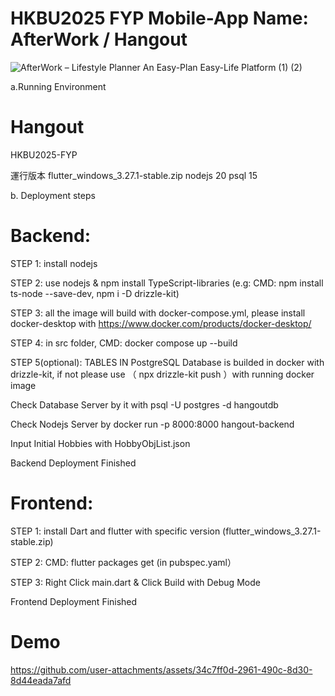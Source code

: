 # HKBU2025 FYP Mobile-App Name:  AfterWork / Hangout  
![AfterWork – Lifestyle Planner An Easy-Plan Easy-Life Platform (1) (2)](https://github.com/user-attachments/assets/fca0ee8b-2c31-45ce-ae6c-5be3129b6604)

a.Running Environment
# Hangout
 HKBU2025-FYP

運行版本
flutter_windows_3.27.1-stable.zip
nodejs 20
psql 15


b. Deployment steps
# Backend:
STEP 1: install nodejs 
 
STEP 2: use nodejs & npm install TypeScript-libraries (e.g: CMD: npm install ts-node --save-dev, npm i -D drizzle-kit)

STEP 3: all the image will build with docker-compose.yml, please install docker-desktop with https://www.docker.com/products/docker-desktop/

STEP 4: in src folder, CMD: docker compose up --build

STEP 5(optional): TABLES IN PostgreSQL Database is builded in docker with drizzle-kit, if not please use （ npx drizzle-kit push ）with running docker image

Check Database Server by it with psql -U postgres -d hangoutdb

Check Nodejs Server by docker run -p 8000:8000 hangout-backend

Input Initial Hobbies with HobbyObjList.json

Backend Deployment Finished



# Frontend:
STEP 1: install Dart and flutter with specific version (flutter_windows_3.27.1-stable.zip)

STEP 2: CMD: flutter packages get (in pubspec.yaml）

STEP 3:  Right Click main.dart & Click Build with Debug Mode

Frontend Deployment Finished


# Demo
https://github.com/user-attachments/assets/34c7ff0d-2961-490c-8d30-8d44eada7afd






